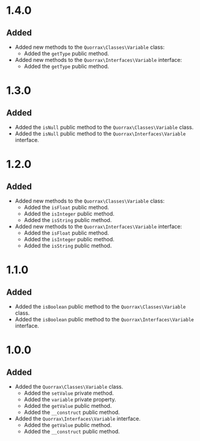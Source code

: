 # 1.4.0 #

## Added ##

* Added new methods to the `Quorrax\Classes\Variable` class:
    * Added the `getType` public method.
* Added new methods to the `Quorrax\Interfaces\Variable` interface:
    * Added the `getType` public method.

# 1.3.0 #

## Added ##

* Added the `isNull` public method to the `Quorrax\Classes\Variable` class.
* Added the `isNull` public method to the `Quorrax\Interfaces\Variable` interface.

# 1.2.0 #

## Added ##

* Added new methods to the `Quorrax\Classes\Variable` class:
    * Added the `isFloat` public method.
    * Added the `isInteger` public method.
    * Added the `isString` public method.
* Added new methods to the `Quorrax\Interfaces\Variable` interface:
    * Added the `isFloat` public method.
    * Added the `isInteger` public method.
    * Added the `isString` public method.

# 1.1.0 #

## Added ##

* Added the `isBoolean` public method to the `Quorrax\Classes\Variable` class.
* Added the `isBoolean` public method to the `Quorrax\Interfaces\Variable` interface.

# 1.0.0 #

## Added ##

* Added the `Quorrax\Classes\Variable` class.
    * Added the `setValue` private method.
    * Added the `variable` private property.
    * Added the `getValue` public method.
    * Added the `__construct` public method.
* Added the `Quorrax\Interfaces\Variable` interface.
    * Added the `getValue` public method.
    * Added the `__construct` public method.
